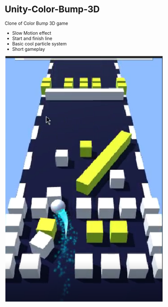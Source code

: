 # Unity-Color-Bump-3D
Clone of Color Bump 3D game


- Slow Motion effect
- Start and finish line
- Basic cool particle system
- Short gameplay


<p align="center">
  <img src="https://github.com/Ugur0855/Unity-Color-Bump-3D/blob/main/ScreenShots/1.PNG" width="500"/>
</p>
